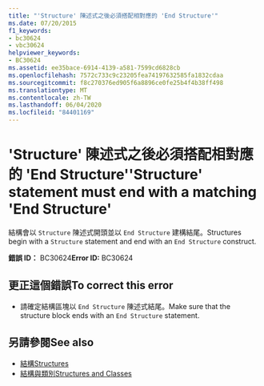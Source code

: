 ```yaml
---
title: "'Structure' 陳述式之後必須搭配相對應的 'End Structure'"
ms.date: 07/20/2015
f1_keywords:
- bc30624
- vbc30624
helpviewer_keywords:
- BC30624
ms.assetid: ee35bace-6914-4139-a581-7599cd6828cb
ms.openlocfilehash: 7572c733c9c23205fea74197632585fa1832cdaa
ms.sourcegitcommit: f8c270376ed905f6a8896ce0fe25b4f4b38ff498
ms.translationtype: MT
ms.contentlocale: zh-TW
ms.lasthandoff: 06/04/2020
ms.locfileid: "84401169"
---
```

# <a name="structure-statement-must-end-with-a-matching-end-structure"></a><span data-ttu-id="f398b-102">'Structure' 陳述式之後必須搭配相對應的 'End Structure'</span><span class="sxs-lookup"><span data-stu-id="f398b-102">'Structure' statement must end with a matching 'End Structure'</span></span>
<span data-ttu-id="f398b-103">結構會以 `Structure` 陳述式開頭並以 `End Structure` 建構結尾。</span><span class="sxs-lookup"><span data-stu-id="f398b-103">Structures begin with a `Structure` statement and end with an `End Structure` construct.</span></span>  
  
 <span data-ttu-id="f398b-104">**錯誤 ID：** BC30624</span><span class="sxs-lookup"><span data-stu-id="f398b-104">**Error ID:** BC30624</span></span>  
  
## <a name="to-correct-this-error"></a><span data-ttu-id="f398b-105">更正這個錯誤</span><span class="sxs-lookup"><span data-stu-id="f398b-105">To correct this error</span></span>  
  
- <span data-ttu-id="f398b-106">請確定結構區塊以 `End Structure` 陳述式結尾。</span><span class="sxs-lookup"><span data-stu-id="f398b-106">Make sure that the structure block ends with an `End Structure` statement.</span></span>  
  
## <a name="see-also"></a><span data-ttu-id="f398b-107">另請參閱</span><span class="sxs-lookup"><span data-stu-id="f398b-107">See also</span></span>

- [<span data-ttu-id="f398b-108">結構</span><span class="sxs-lookup"><span data-stu-id="f398b-108">Structures</span></span>](../programming-guide/language-features/data-types/structures.md)
- [<span data-ttu-id="f398b-109">結構與類別</span><span class="sxs-lookup"><span data-stu-id="f398b-109">Structures and Classes</span></span>](../programming-guide/language-features/data-types/structures-and-classes.md)
